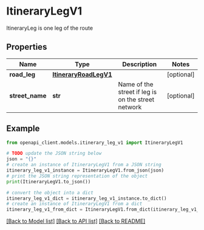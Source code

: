 # ItineraryLegV1

ItineraryLeg is one leg of the route

## Properties

Name | Type | Description | Notes
------------ | ------------- | ------------- | -------------
**road_leg** | [**ItineraryRoadLegV1**](ItineraryRoadLegV1.md) |  | [optional] 
**street_name** | **str** | Name of the street if leg is on the street network | [optional] 

## Example

```python
from openapi_client.models.itinerary_leg_v1 import ItineraryLegV1

# TODO update the JSON string below
json = "{}"
# create an instance of ItineraryLegV1 from a JSON string
itinerary_leg_v1_instance = ItineraryLegV1.from_json(json)
# print the JSON string representation of the object
print(ItineraryLegV1.to_json())

# convert the object into a dict
itinerary_leg_v1_dict = itinerary_leg_v1_instance.to_dict()
# create an instance of ItineraryLegV1 from a dict
itinerary_leg_v1_from_dict = ItineraryLegV1.from_dict(itinerary_leg_v1_dict)
```
[[Back to Model list]](../README.md#documentation-for-models) [[Back to API list]](../README.md#documentation-for-api-endpoints) [[Back to README]](../README.md)


